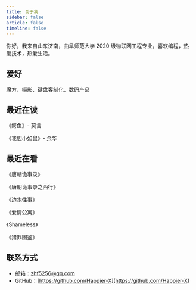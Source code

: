 ```yaml
---
title: 关于我
sidebar: false
article: false
timeline: false
---
```


你好，我来自山东济南，曲阜师范大学 2020 级物联网工程专业，喜欢编程，热爱技术，热爱生活。

## 爱好

魔方、摄影、键盘客制化、数码产品

## 最近在读

《鳄鱼》- 莫言

《我胆小如鼠》- 余华

## 最近在看

《唐朝诡事录》

《唐朝诡事录之西行》

《边水往事》

《爱情公寓》

《Shameless》

《猎罪图鉴》

## 联系方式

- 邮箱：[zhf5256@qq.com](mailto:zhf5256@qq.com)
- GitHub：[https://github.com/Happier-X](https://github.com/Happier-X)